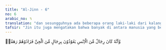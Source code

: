 ```yaml
---
title: "Al-Jinn - 6"
no: 6
arabic_no: ٦
translation: "dan sesungguhnya ada beberapa orang laki-laki dari kalangan manusia yang meminta perlindungan kepada beberapa laki-laki dari jin, tetapi mereka (jin) menjadikan mereka (manusia) bertambah sesat. "
tafsir: "Jin itu juga mengatakan bahwa banyak di antara manusia yang berlindung dan memohon kepada jin. Hal itu mengakibatkan manusia dikuasai oleh jin, dan dibawa untuk berbuat kejahatan sehingga mereka durhaka dan berdosa. Firman Allah:\n\nDan (ingatlah) pada hari ketika Dia mengumpulkan mereka semua (dan Allah berfirman), \"Wahai golongan jin! Kamu telah banyak (menyesatkan) manusia¦.\" (al-An'am/6: 128)"
---
```

وَّاَنَّهٗ كَانَ رِجَالٌ مِّنَ الْاِنْسِ يَعُوْذُوْنَ بِرِجَالٍ مِّنَ الْجِنِّ فَزَادُوْهُمْ رَهَقًاۖ
